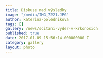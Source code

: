```yaml
---
title: Diskuse nad výsledky
image: "/media/IMG_7221.JPG"
author: katerina-polednikova
tags: []
gallery: /news/scitani-vyder-v-krkonosich
published: true
date: 2017-01-09 15:56:14.000000000 Z
category: gallery
layout: photo
---
```

